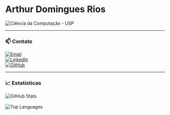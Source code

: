 # Arthur Domingues Rios


![Ciência da Computação - USP](https://img.shields.io/badge/Ciência%20da%20Computação%20-%20USP-003366?style=for-the-badge&logo=academia&logoColor=white&labelColor=002244)


---

### 📫 Contato


[![Email](https://img.shields.io/badge/Email-002244?style=for-the-badge&logo=gmail&logoColor=white)](mailto:arthur@email.com)  
[![LinkedIn](https://img.shields.io/badge/LinkedIn-003366?style=for-the-badge&logo=linkedin&logoColor=white)](https://www.linkedin.com/in/seu-usuario)  
[![GitHub](https://img.shields.io/badge/GitHub-002244?style=for-the-badge&logo=github&logoColor=white)](https://github.com/arthurrios)


---

### 📈 Estatísticas


![GitHub Stats](https://github-readme-stats.vercel.app/api?username=arthurrios&show_icons=true&theme=blueberry&hide_title=true&count_private=true)  
&nbsp;&nbsp;&nbsp;  
![Top Languages](https://github-readme-stats.vercel.app/api/top-langs/?username=arthurrios&layout=compact&theme=blueberry)
